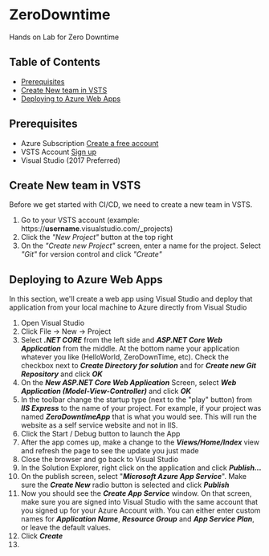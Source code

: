 # ZeroDowntime
Hands on Lab for Zero Downtime

## Table of Contents
* [Prerequisites](#prerequisites)
* [Create New team in VSTS](#create-new-team-in-vsts)
* [Deploying to Azure Web Apps](#deploying-to-azure-web-apps)

## Prerequisites
- Azure Subscription [Create a free account](https://azure.microsoft.com/en-us/free/)
- VSTS Account [Sign up](https://docs.microsoft.com/en-us/vsts/accounts/create-account-msa-or-work-student)
- Visual Studio (2017 Preferred)

## Create New team in VSTS
Before we get started with CI/CD, we need to create a new team in VSTS.

1. Go to your VSTS account (example: https://__username__.visualstudio.com/_projects)
2. Click the *"New Project"* button at the top right
3. On the *"Create new Project"* screen, enter a name for the project. Select *"Git"* for version control and click *"Create"*

## Deploying to Azure Web Apps
In this section, we'll create a web app using Visual Studio and deploy that application from your local machine to Azure directly from Visual Studio

1. Open Visual Studio
2. Click File -> New -> Project
3. Select __*.NET CORE*__ from the left side and __*ASP.NET Core Web Application*__ from the middle. At the bottom name your application whatever you like (HelloWorld, ZeroDownTime, etc). Check the checkbox next to __*Create Directory for solution*__ and for __*Create new Git Repository*__ and click __*OK*__
4. On the __*New ASP.NET Core Web Application*__ Screen, select __*Web Application (Model-View-Controller)*__ and click __*OK*__
5. In the toolbar change the startup type (next to the "play" button) from *__IIS Express__* to the name of your project. For example, if your project was named *__ZeroDowntimeApp__* that is what you would see. This will run the website as a self service website and not in IIS.
6. Click the Start / Debug button to launch the App
7. After the app comes up, make a change to the *__Views/Home/Index__* view and refresh the page to see the update you just made
8. Close the browser and go back to Visual Studio
9. In the Solution Explorer, right click on the application and click __*Publish...*__
10. On the publish screen, select "__*Microsoft Azure App Service*__". Make sure the __*Create New*__ radio button is selected and click __*Publish*__
11. Now you should see the __*Create App Service*__ window. On that screen, make sure you are signed into Visual Studio with the same account that you signed up for your Azure Account with. You can either enter custom names for *__Application Name__*, *__Resource Group__* and *__App Service Plan__*, or leave the default values.
12. Click *__Create__*
13. 

